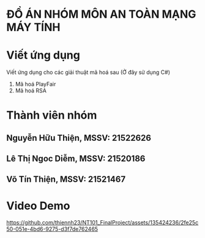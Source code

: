 # ĐỒ ÁN NHÓM MÔN AN TOÀN MẠNG MÁY TÍNH
# Viết ứng dụng
Viết ứng dụng cho các giải thuật mã hoá sau (Ở đây sử dụng C#)
1. Mã hoá PlayFair
2. Mã hoá RSA

# Thành viên nhóm
## Nguyễn Hữu Thiện, MSSV: 21522626
## Lê Thị Ngoc Diễm, MSSV: 21520186
## Võ Tín Thiện, MSSV: 21521467 

# Video Demo
https://github.com/thiennh23/NT101_FinalProject/assets/135424236/2fe25c50-051e-4bd6-9275-d3f7de762465
